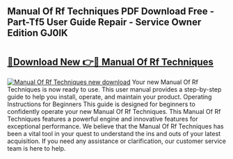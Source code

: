 ## Manual Of Rf Techniques PDF Download Free - Part-Tf5 User Guide Repair - Service Owner Edition GJ0lK

# <h2><a href="http://bc47944.oget.top/?id=Manual+Of+Rf+Techniques">🔗Download New 👉🔴 Manual Of Rf Techniques</a></h2>

[![Manual Of Rf Techniques new download](https://i.imgur.com/5g1atiW.png)](http://bc47944.oget.top/?id=Manual+Of+Rf+Techniques)
Your new Manual Of Rf Techniques is now ready to use. This user manual provides a step-by-step guide to help you install, operate, and maintain your product. Operating Instructions for Beginners This guide is designed for beginners to confidently operate your new Manual Of Rf Techniques. This Manual Of Rf Techniques features a powerful engine and innovative features for exceptional performance. We believe that the Manual Of Rf Techniques has been a vital tool in your quest to understand the ins and outs of your latest acquisition. If you need any assistance or clarification, our customer service team is here to help.
